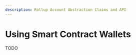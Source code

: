 ```yaml
---
description: Rollup Account Abstraction Claims and API
---
```


# Using Smart Contract Wallets

TODO
